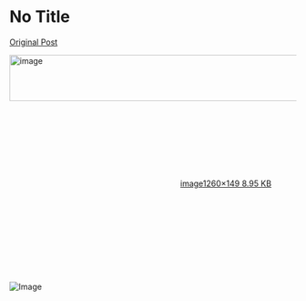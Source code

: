 # No Title

[Original Post](https://discourse.onlinedegree.iitm.ac.in/t/169029/40)

<p><div class="lightbox-wrapper"><a class="lightbox" href="https://europe1.discourse-cdn.com/flex013/uploads/iitm/original/3X/1/5/151998ae4289188b8c48eb508b07d5b5be92100a.png" data-download-href="/uploads/short-url/30ERKum5emkUvWSG8eaz6wAULMK.png?dl=1" title="image" rel="noopener nofollow ugc"><img src="https://europe1.discourse-cdn.com/flex013/uploads/iitm/original/3X/1/5/151998ae4289188b8c48eb508b07d5b5be92100a.png" alt="image" data-base62-sha1="30ERKum5emkUvWSG8eaz6wAULMK" width="690" height="81" data-dominant-color="343841"><div class="meta"><svg class="fa d-icon d-icon-far-image svg-icon" aria-hidden="true"><use href="#far-image"></use></svg><span class="filename">image</span><span class="informations">1260×149 8.95 KB</span><svg class="fa d-icon d-icon-discourse-expand svg-icon" aria-hidden="true"><use href="#discourse-expand"></use></svg></div></a></div></p>

![Image](https://europe1.discourse-cdn.com/flex013/uploads/iitm/original/3X/1/5/151998ae4289188b8c48eb508b07d5b5be92100a.png)